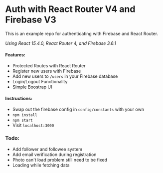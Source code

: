 # Auth with React Router V4 and Firebase V3
This is an example repo for authenticating with Firebase and React Router.

*Using React 15.4.0, React Router 4, and Firebase 3.6.1*

#### Features:
* Protected Routes with React Router
* Register new users with Firebase
* Add new users to ```/users``` in your Firebase database
* Login/Logout Functionality
* Simple Boostrap UI

#### Instructions:
* Swap out the firebase config in ```config/constants``` with your own
* ```npm install```
* ```npm start```
* Visit ```localhost:3000```

### Todo:
* Add follower and followee system
* Add email verification during registration
* Photo can't load problem still need to be fixed
* Loading while fetching data
